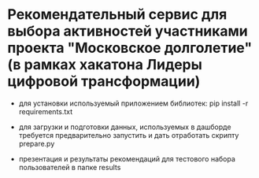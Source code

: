 # Рекомендательный сервис для выбора активностей участниками проекта "Московское долголетие" (в рамках хакатона Лидеры цифровой трансформации)

- для установки используемый приложением библиотек: pip install -r requirements.txt

- для загрузки и подготовки данных, используемых в дашборде требуется предварительно запустить и дать отработать скрипту prepare.py





- презентация и результаты рекомендаций для тестового набора пользователей в папке results